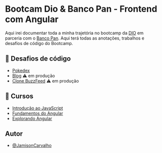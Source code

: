 
# Bootcam Dio & Banco Pan - Frontend com Angular

Aqui irei documentar toda a minha trajetória no bootcamp da [DIO](https://web.dio.me/home) em parceria com o [Banco Pan](https://www.bancopan.com.br/). Aqui terá todas as anotações, trabalhos e desafios de código do Bootcamp.


## 🔗 Desafios de código
- [Pokedex](https://github.com/JamisonCarvalho/bootcampDioAngular/tree/main/trabalhos/pokedex)
- [Blog](#) ⚠ em produção
- [Clone BuzzFeed](#) ⚠ em produção

## 🔗 Cursos
- [Introdução ao JavaScript](https://github.com/JamisonCarvalho/bootcampDioAngular/tree/main/trabalhos/01%20-%20introducao-js)
- [Fundamentos do Angular](https://github.com/JamisonCarvalho/bootcampDioAngular/tree/main/trabalhos/03%20-%20fundamento%20do%20angular)
- [Explorando Angular](https://github.com/JamisonCarvalho/bootcampDioAngular/tree/main/trabalhos/04-explorando-angular)

## Autor

- [@JamisonCarvalho](https://www.github.com/JamisonCarvalho)

